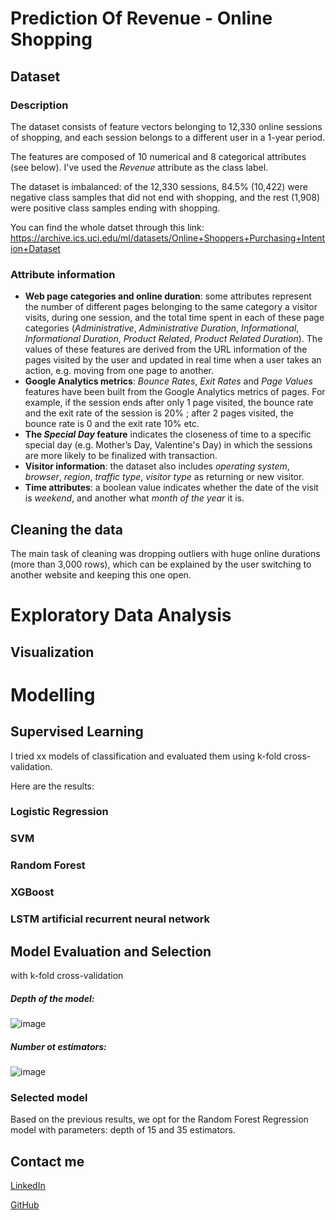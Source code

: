 # Prediction Of Revenue - Online Shopping 

## Dataset 

### Description 
The dataset consists of feature vectors belonging to 12,330 online sessions of shopping, and each session belongs to a different user in a 1-year period.

The features are composed of 10 numerical and 8 categorical attributes (see below). I've used the *Revenue* attribute as the class label.

The dataset is imbalanced: of the 12,330 sessions, 84.5% (10,422) were negative class samples that did not end with shopping, and the rest (1,908) were positive class samples ending with shopping.

You can find the whole datset through this link: https://archive.ics.uci.edu/ml/datasets/Online+Shoppers+Purchasing+Intention+Dataset

### Attribute information
* **Web page categories and online duration**: some attributes represent the number of different pages belonging to the same category a visitor visits, during one session, and the total time spent in each of these page categories (*Administrative*, *Administrative Duration*, *Informational*, *Informational Duration*, *Product Related*, *Product Related Duration*). The values of these features are derived from the URL information of the pages visited by the user and updated in real time when a user takes an action, e.g. moving from one page to another. 
* **Google Analytics metrics**: *Bounce Rates*, *Exit Rates* and *Page Values* features have been built from the Google Analytics metrics of pages. For example, if the session ends after only 1 page visited, the bounce rate and the exit rate of the session is 20% ; after 2 pages visited, the bounce rate is 0 and the exit rate 10% etc. 
* **The *Special Day* feature** indicates the closeness of time to a specific special day (e.g. Mother’s Day, Valentine's Day) in which the sessions are more likely to be finalized with transaction. 
* **Visitor information**: the dataset also includes *operating system*, *browser*, *region*, *traffic type*, *visitor type* as returning or new visitor. 
* **Time attributes**: a boolean value indicates whether the date of the visit is *weekend*, and another what *month of the year* it is.

## Cleaning the data

The main task of cleaning was dropping outliers with huge online durations (more than 3,000 rows), which can be explained by the user switching to another website and keeping this one open.


# Exploratory Data Analysis

## Visualization


# Modelling

## Supervised Learning

I tried xx models of classification and evaluated them using k-fold cross-validation. 

Here are the results:

### Logistic Regression

### SVM

### Random Forest

### XGBoost

### LSTM artificial recurrent neural network

## Model Evaluation and Selection

with k-fold cross-validation

##### Depth of the model:

![image](https://user-images.githubusercontent.com/63364114/92381073-76018700-f10a-11ea-8834-7b3490d2f08a.png)

##### Number ot estimators:

![image](https://user-images.githubusercontent.com/63364114/92381049-6f730f80-f10a-11ea-857b-61cfebcac843.png)


### Selected model 

Based on the previous results, we opt for the Random Forest Regression model with parameters: depth of 15 and 35 estimators. 

## Contact me
[LinkedIn](https://linkedin.com/in/amelie-vogel-/)

[GitHub](https://https://github.com/amelie-vogel/)
